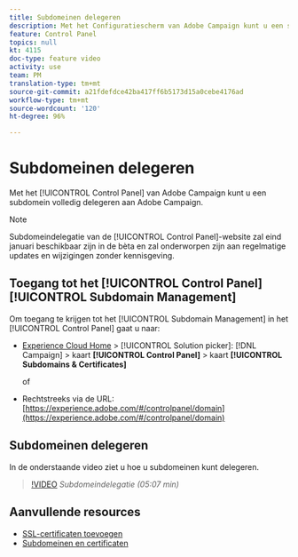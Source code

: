 ```yaml
---
title: Subdomeinen delegeren
description: Met het Configuratiescherm van Adobe Campaign kunt u een subdomein volledig delegeren aan Adobe Campaign. Volg de onderstaande stappen om dit te doen.
feature: Control Panel
topics: null
kt: 4115
doc-type: feature video
activity: use
team: PM
translation-type: tm+mt
source-git-commit: a21fdefdce42ba417ff6b5173d15a0cebe4176ad
workflow-type: tm+mt
source-wordcount: '120'
ht-degree: 96%

---
```



# Subdomeinen delegeren

Met het [!UICONTROL Control Panel] van Adobe Campaign kunt u een subdomein volledig delegeren aan Adobe Campaign.

>[!NOTE]
> Subdomeindelegatie van de [!UICONTROL Control Panel]-website zal eind januari beschikbaar zijn in de bèta en zal onderworpen zijn aan
> regelmatige updates en wijzigingen zonder kennisgeving.

## Toegang tot het [!UICONTROL Control Panel] [!UICONTROL Subdomain Management]

Om toegang te krijgen tot het [!UICONTROL Subdomain Management] in het [!UICONTROL Control Panel] gaat u naar:

* [Experience Cloud Home](https://experience.adobe.com/#/home) > [!UICONTROL Solution picker]: [!DNL Campaign] > kaart **[!UICONTROL Control Panel]** > kaart **[!UICONTROL Subdomains & Certificates]**

   of
* Rechtstreeks via de URL: [https://experience.adobe.com/#/controlpanel/domain](https://experience.adobe.com/#/controlpanel/domain)

## Subdomeinen delegeren

In de onderstaande video ziet u hoe u subdomeinen kunt delegeren.

>[!VIDEO](https://video.tv.adobe.com/v/31390?quality=12)
*Subdomeindelegatie (05:07 min)*

## Aanvullende resources

* [SSL-certificaten toevoegen](/help/administrating/control-panel/adding-ssl-certificates.md)
* [Subdomeinen en certificaten](https://docs.adobe.com/content/help/nl-NL/control-panel/using/subdomains-and-certificates/renewing-subdomain-certificate.html)
